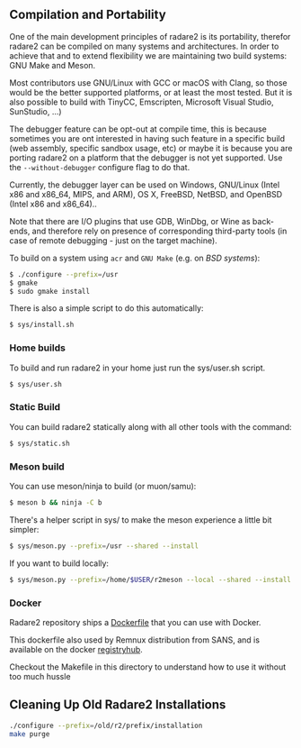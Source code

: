 ## Compilation and Portability

One of the main development principles of radare2 is its portability, therefor radare2 can be compiled on many systems and architectures. In order to achieve that and to extend flexibility we are maintaining two build systems: GNU Make and Meson.

Most contributors use GNU/Linux with GCC or macOS with Clang, so those would be the better supported platforms, or at least the most tested. But it is also possible to build with TinyCC, Emscripten, Microsoft Visual Studio, SunStudio, ...)

The debugger feature can be opt-out at compile time, this is because sometimes you are ont interested in having such feature in a specific build (web assembly, specific sandbox usage, etc) or maybe it is because you are porting radare2 on a platform that the debugger is not yet supported. Use the `--without-debugger` configure flag to do that.

Currently, the debugger layer can be used on Windows, GNU/Linux (Intel x86 and x86_64, MIPS, and ARM), OS X, FreeBSD, NetBSD, and OpenBSD (Intel x86 and x86_64)..

Note that there are I/O plugins that use GDB, WinDbg, or Wine as back-ends, and therefore rely on presence of corresponding third-party tools (in case of remote debugging - just on the target machine).

To build on a system using `acr` and `GNU Make` (e.g. on *BSD systems*):

```sh
$ ./configure --prefix=/usr
$ gmake
$ sudo gmake install
```

There is also a simple script to do this automatically:

```sh
$ sys/install.sh
```

### Home builds

To build and run radare2 in your home just run the sys/user.sh script.

```sh
$ sys/user.sh
```

### Static Build

You can build radare2 statically along with all other tools with the command:

```sh
$ sys/static.sh
```

### Meson build

You can use meson/ninja to build (or muon/samu):

```sh
$ meson b && ninja -C b
```

There's a helper script in sys/ to make the meson experience a little bit simpler:

```sh
$ sys/meson.py --prefix=/usr --shared --install
```

If you want to build locally:

```sh
$ sys/meson.py --prefix=/home/$USER/r2meson --local --shared --install
```

### Docker

Radare2 repository ships a [Dockerfile](https://github.com/radareorg/radare2/blob/master/dist/docker/Dockerfile) that you can use with Docker.

This dockerfile also used by Remnux distribution from SANS, and is available on the docker [registryhub](https://registry.hub.docker.com/u/remnux/radare2/).

Checkout the Makefile in this directory to understand how to use it without too much hussle

## Cleaning Up Old Radare2 Installations

```sh
./configure --prefix=/old/r2/prefix/installation
make purge
```
